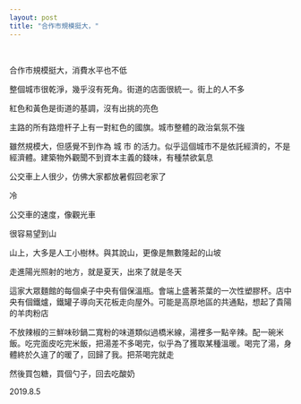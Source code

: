 ```yaml
---
layout: post
title: "合作市規模挺大，"
---
```


  
&nbsp;
&nbsp;


合作市規模挺大，消費水平也不低

整個城市很乾淨，幾乎沒有死角。街道的店面很統一。街上的人不多

紅色和黃色是街道的基調，沒有出挑的亮色

主路的所有路燈杆子上有一對紅色的國旗。城市整體的政治氣氛不強

雖然規模大，但感覺不到作為 城 市 的活力。似乎這個城市不是依託經濟的，不是經濟體。建築物外觀聞不到資本主義的錢味，有種禁欲氣息

公交車上人很少，仿佛大家都放暑假回老家了

冷

公交車的速度，像觀光車

很容易望到山

山上，大多是人工小樹林。與其說山，更像是無數隆起的山坡

走進陽光照射的地方，就是夏天，出來了就是冬天

這家大眾麵館的每個桌子中央有個保溫瓶。會端上盛著茶葉的一次性塑膠杯。店中央有個鐵爐，鐵罐子導向天花板走向屋外。可能是高原地區的共通點，想起了貴陽的羊肉粉店

不放辣椒的三鮮味砂鍋二寬粉的味道類似過橋米線，湯裡多一點辛辣。配一碗米飯。吃完面皮吃完米飯，把湯差不多喝完，似乎為了獲取某種溫暖。喝完了湯，身體終於久違了的暖了，回歸了我。把茶喝完就走

然後買包糖，買個勺子，回去吃酸奶

2019.8.5